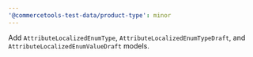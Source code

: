 ```yaml
---
'@commercetools-test-data/product-type': minor
---
```


Add `AttributeLocalizedEnumType`, `AttributeLocalizedEnumTypeDraft`, and `AttributeLocalizedEnumValueDraft` models.
